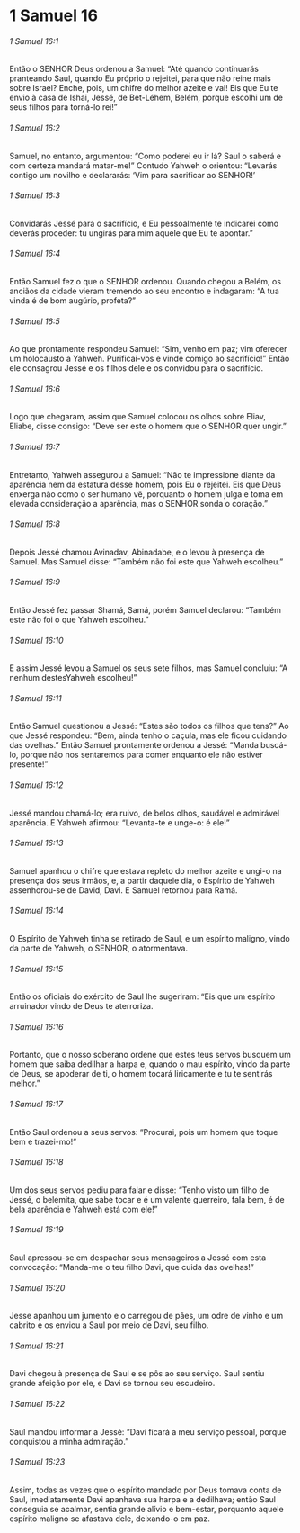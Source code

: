 # 1 Samuel 16

###### 1 Samuel 16:1

Então o SENHOR Deus ordenou a Samuel: “Até quando continuarás pranteando Saul, quando Eu próprio o rejeitei, para que não reine mais sobre Israel? Enche, pois, um chifre do melhor azeite e vai! Eis que Eu te envio à casa de Ishai, Jessé, de Bet-Léhem, Belém, porque escolhi um de seus filhos para torná-lo rei!”

###### 1 Samuel 16:2

Samuel, no entanto, argumentou: “Como poderei eu ir lá? Saul o saberá e com certeza mandará matar-me!” Contudo Yahweh o orientou: “Levarás contigo um novilho e declararás: ‘Vim para sacrificar ao SENHOR!’

###### 1 Samuel 16:3

Convidarás Jessé para o sacrifício, e Eu pessoalmente te indicarei como deverás proceder: tu ungirás para mim aquele que Eu te apontar.”

###### 1 Samuel 16:4

Então Samuel fez o que o SENHOR ordenou. Quando chegou a Belém, os anciãos da cidade vieram tremendo ao seu encontro e indagaram: “A tua vinda é de bom augúrio, profeta?”

###### 1 Samuel 16:5

Ao que prontamente respondeu Samuel: “Sim, venho em paz; vim oferecer um holocausto a Yahweh. Purificai-vos e vinde comigo ao sacrifício!” Então ele consagrou Jessé e os filhos dele e os convidou para o sacrifício.

###### 1 Samuel 16:6

Logo que chegaram, assim que Samuel colocou os olhos sobre Eliav, Eliabe, disse consigo: “Deve ser este o homem que o SENHOR quer ungir.”

###### 1 Samuel 16:7

Entretanto, Yahweh assegurou a Samuel: “Não te impressione diante da aparência nem da estatura desse homem, pois Eu o rejeitei. Eis que Deus enxerga não como o ser humano vê, porquanto o homem julga e toma em elevada consideração a aparência, mas o SENHOR sonda o coração.”

###### 1 Samuel 16:8

Depois Jessé chamou Avinadav, Abinadabe, e o levou à presença de Samuel. Mas Samuel disse: “Também não foi este que Yahweh escolheu.”

###### 1 Samuel 16:9

Então Jessé fez passar Shamá, Samá, porém Samuel declarou: “Também este não foi o que Yahweh escolheu.”

###### 1 Samuel 16:10

E assim Jessé levou a Samuel os seus sete filhos, mas Samuel concluiu: “A nenhum destesYahweh escolheu!”

###### 1 Samuel 16:11

Então Samuel questionou a Jessé: “Estes são todos os filhos que tens?” Ao que Jessé respondeu: “Bem, ainda tenho o caçula, mas ele ficou cuidando das ovelhas.” Então Samuel prontamente ordenou a Jessé: “Manda buscá-lo, porque não nos sentaremos para comer enquanto ele não estiver presente!”

###### 1 Samuel 16:12

Jessé mandou chamá-lo; era ruivo, de belos olhos, saudável e admirável aparência. E Yahweh afirmou: “Levanta-te e unge-o: é ele!”

###### 1 Samuel 16:13

Samuel apanhou o chifre que estava repleto do melhor azeite e ungi-o na presença dos seus irmãos, e, a partir daquele dia, o Espírito de Yahweh assenhorou-se de David, Davi. E Samuel retornou para Ramá.

###### 1 Samuel 16:14

O Espírito de Yahweh tinha se retirado de Saul, e um espírito maligno, vindo da parte de Yahweh, o SENHOR, o atormentava.

###### 1 Samuel 16:15

Então os oficiais do exército de Saul lhe sugeriram: “Eis que um espírito arruinador vindo de Deus te aterroriza.

###### 1 Samuel 16:16

Portanto, que o nosso soberano ordene que estes teus servos busquem um homem que saiba dedilhar a harpa e, quando o mau espírito, vindo da parte de Deus, se apoderar de ti, o homem tocará liricamente e tu te sentirás melhor.”

###### 1 Samuel 16:17

Então Saul ordenou a seus servos: “Procurai, pois um homem que toque bem e trazei-mo!”

###### 1 Samuel 16:18

Um dos seus servos pediu para falar e disse: “Tenho visto um filho de Jessé, o belemita, que sabe tocar e é um valente guerreiro, fala bem, é de bela aparência e Yahweh está com ele!”

###### 1 Samuel 16:19

Saul apressou-se em despachar seus mensageiros a Jessé com esta convocação: “Manda-me o teu filho Davi, que cuida das ovelhas!”

###### 1 Samuel 16:20

Jesse apanhou um jumento e o carregou de pães, um odre de vinho e um cabrito e os enviou a Saul por meio de Davi, seu filho.

###### 1 Samuel 16:21

Davi chegou à presença de Saul e se pôs ao seu serviço. Saul sentiu grande afeição por ele, e Davi se tornou seu escudeiro.

###### 1 Samuel 16:22

Saul mandou informar a Jessé: “Davi ficará a meu serviço pessoal, porque conquistou a minha admiração.”

###### 1 Samuel 16:23

Assim, todas as vezes que o espírito mandado por Deus tomava conta de Saul, imediatamente Davi apanhava sua harpa e a dedilhava; então Saul conseguia se acalmar, sentia grande alívio e bem-estar, porquanto aquele espírito maligno se afastava dele, deixando-o em paz.

